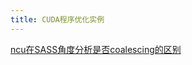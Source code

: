 ```yaml
---
title: CUDA程序优化实例
---
```


[ncu在SASS角度分析是否coalescing的区别](../个人空间%201a5b434c50f680cc8685fb65711e8187/VinceBlack/lecture学习笔记/ncu在SASS角度分析是否coalescing的区别.md)
